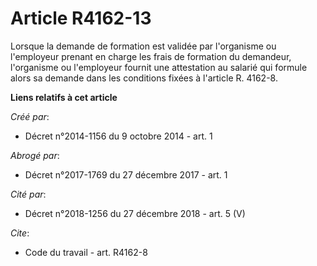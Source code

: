 # Article R4162-13

Lorsque la demande de formation est validée par l'organisme ou l'employeur prenant en charge les frais de formation du
demandeur, l'organisme ou l'employeur fournit une attestation au salarié qui formule alors sa demande dans les conditions
fixées à l'article R. 4162-8.

**Liens relatifs à cet article**

_Créé par_:

  - Décret n°2014-1156 du 9 octobre 2014 - art. 1

_Abrogé par_:

  - Décret n°2017-1769 du 27 décembre 2017 - art. 1

_Cité par_:

  - Décret n°2018-1256 du 27 décembre 2018 - art. 5 (V)

_Cite_:

  - Code du travail - art. R4162-8
